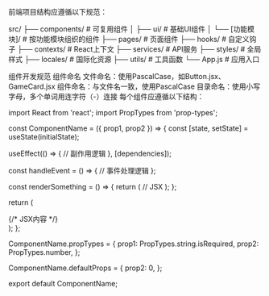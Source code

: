 前端项目结构应遵循以下规范：

src/
├── components/       # 可复用组件
│   ├── ui/           # 基础UI组件
│   └── [功能模块]/   # 按功能模块组织的组件
├── pages/            # 页面组件
├── hooks/            # 自定义钩子
├── contexts/         # React上下文
├── services/         # API服务
├── styles/           # 全局样式
├── locales/          # 国际化资源
├── utils/            # 工具函数
└── App.js            # 应用入口

组件开发规范
组件命名
文件命名：使用PascalCase，如Button.jsx、GameCard.jsx
组件命名：与文件名一致，使用PascalCase
目录命名：使用小写字母，多个单词用连字符（-）连接
每个组件应遵循以下结构：

import React from 'react';
import PropTypes from 'prop-types';

const ComponentName = ({ prop1, prop2 }) => {
  const [state, setState] = useState(initialState);
  
  useEffect(() => {
    // 副作用逻辑
  }, [dependencies]);
  
  const handleEvent = () => {
    // 事件处理逻辑
  };
  
  const renderSomething = () => {
    return (
      // JSX
    );
  };
  
  return (
    <div className="component-class">
      {/* JSX内容 */}
    </div>
  );
};

ComponentName.propTypes = {
  prop1: PropTypes.string.isRequired,
  prop2: PropTypes.number,
};

ComponentName.defaultProps = {
  prop2: 0,
};

export default ComponentName;